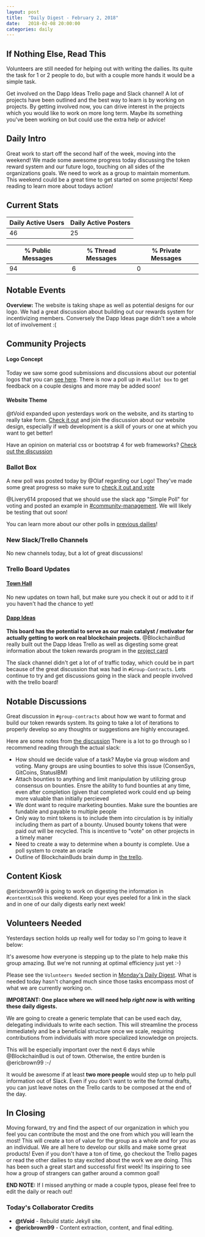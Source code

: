 ```yaml
---
layout: post
title:  "Daily Digest - February 2, 2018"
date:   2018-02-08 20:00:00
categories: daily
---
```

## If Nothing Else, Read This
Volunteers are still needed for helping out with writing the dailies.  Its quite the task for 1 or 2 people to do, but with a couple more hands it would be a simple task.  

Get involved on the Dapp Ideas Trello page and Slack channel! A lot of projects have been outlined and the best way to learn is by working on projects. By getting involved now, you can drive interest in the projects which you would like to work on more long term.  Maybe its something you've been working on but could use the extra help or advice!  

## Daily Intro
Great work to start off the second half of the week, moving into the weekend!  We made some awesome progress today discussing the token reward system and our future logo, touching on all sides of the organizations goals. We need to work as a group to maintain momentum.  This weekend could be a great time to get started on some projects! Keep reading to learn more about todays action!

## Current Stats

| Daily Active Users | Daily Active Posters|
|--------------------|---------------------|
| 46  | 25   |

| % Public Messages | % Thread Messages | % Private Messages |
|-------------------|-------------------|--------------------|
| 94 | 6 | 0  |


## Notable Events
**Overview:** 
The website is taking shape as well as potential designs for our logo. 
We had a great discussion about building out our rewards system for incentivizing members.
Conversely the Dapp Ideas page didn't see a whole lot of involvement :(

## Community Projects

#### Logo Concept
Today we saw some good submissions and discussions about our potential logos that you can [see here](https://dappsociety.slack.com/files/U940KDSQ3/F965D9ZNE/image_uploaded_from_ios.jpg).  There is now a poll up in `#ballot box` to get feedback on a couple designs and more may be added soon!

#### Website Theme
@tVoid expanded upon yesterdays work on the website, and its starting to really take form. [Check it out](https://dappsociety.github.io/) and join the discussion about our website design, especially if web development is a skill of yours or one at which you want to get better!

Have an opinion on material css or bootstrap 4 for web frameworks? [Check out the discussion](https://dappsociety.slack.com/archives/C93CZR93K/p1518124058000625)


### Ballot Box
A new poll was posted today by @Olaf regarding our Logo!  They've made some great progress so make sure to [check it out and vote](https://dappsociety.slack.com/files/U955F5K0F/F969J5ZS6/instasize_180208212202.png)

@Livery614 proposed that we should use the slack app "Simple Poll" for voting and posted an example in [#community-management](https://dappsociety.slack.com/archives/C93ARTCGG/p1518125536000404).  We will likely be testing that out soon! 

You can learn more about our other polls in [previous dailies](https://dappsociety.github.io/digest_archive/)!

### New  Slack/Trello Channels
No new channels today, but a lot of great discussions!

### Trello Board Updates

#### [Town Hall](https://trello.com/b/Gpm7rwac/town-hall)
No new updates on town hall, but make sure you check it out or add to it if you haven't had the chance to yet!

#### [Dapp Ideas](https://trello.com/b/UNFkVdpL/dapp-ideas)
**This board has the potential to serve as our main catalyst / motivator for actually getting to work on real blockchain projects.**
@BlockchainBud really built out the Dapp Ideas Trello as well as digesting some great information about the token rewards program in the [project card](https://trello.com/c/1NVM4yp3/4-token-reward-system-for-bootstrapping-projects)

The slack channel didn't get a lot of of traffic today, which could be in part because of the great discussion that was had in `#Group-Contracts`.  Lets continue to try and get discussions going in the slack and people involved with the trello board!

## Notable Discussions 
Great discussion in `#group-contracts` about how we want to format and build our token rewards system. Its going to take a lot of iterations to properly develop so any thoughts or suggestions are highly encouraged.

Here are some notes from [the discussion](https://dappsociety.slack.com/archives/C9403E24A/p1518071842000196)  There is a lot to go through so I recommend reading through the actual slack: 

* How should we decide value of a task? Maybe via group wisdom and voting. Many groups are using bounties to solve this issue (ConsenSys, GitCoins, StatusIBM)
* Attach bounties to anything and limit manipulation by utilizing group consensus on bounties. Ensre the ability to fund bounties at any time, even after completion (given that completed work could end up being more valuable than initially percieved
* We dont want to require marketing bounties. Make sure the bounties are fundable and payable to multiple people
* Only way to mint tokens is to include them into circulation is by initially including them as part of a bounty. Unused bounty tokens that were paid out will be recycled. This is incentive to "vote" on other projects in a timely maner
* Need to create a way to determine when a bounty is complete. Use a poll system to create an oracle
* Outline of BlockchainBuds brain dump in [the trello](https://trello.com/c/1NVM4yp3/4-token-reward-system-for-bootstrapping-projects).

## Content Kiosk
@ericbrown99 is going to work on digesting the information in `#contentKisok` this weekend.  Keep your eyes peeled for a link in the slack and in one of our daily digests early next week!

## Volunteers Needed
Yesterdays section holds up really well for today so I'm going to leave it below: 

It's awesome how everyone is stepping up to the plate to help make this group amazing. But we're not running at optimal efficiency just yet :-)

Please see the `Volunteers Needed` section in [Monday's Daily Digest](https://dappsociety.github.io/daily_digest_archive/daily/2018/02/05/daily-digest.html). What is needed today hasn't changed much since those tasks encompass most of what we are currently working on.

**IMPORTANT: One place where we will need help _right now_ is with writing these daily digests.**

We are going to create a generic template that can be used each day, delegating individuals to write each section. This will streamline the process immediately and be a beneficial structure once we scale, requiring contributions from individuals with more specialized knowledge on projects.

This will be especially important over the next 6 days while @BlockchainBud is out of town. Otherwise, the entire burden is @ericbrown99 :-/

It would be awesome if at least **two more people** would step up to help pull information out of Slack. Even if you don't want to write the formal drafts, you can just leave notes on the Trello cards to be composed at the end of the day.

## In Closing
Moving forward, try and find the aspect of our organization in which you feel you can contribute the most and the one from which you will learn the most! This will create a ton of value for the group as a whole and for *you* as an individual.  We are all here to develop our skills and make some great products! Even if you don't have a ton of time, go checkout the Trello pages or read the other dailies to stay excited about the work we are doing. This has been such a great start and successful first week! Its inspiring to see how a group of strangers can gather around a common goal!

**END NOTE:** If I missed anything or made a couple typos, please feel free to edit the daily or reach out!


### Today's Collaborator Credits
* __@tVoid__ - Rebuild static Jekyll site.
* __@ericbrown99__ - Content extraction, content, and final editing.
